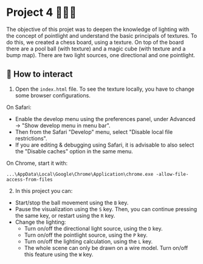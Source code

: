 # Project 4 👩🏽‍💻


The objective of this projet was to deepen the knowledge of lighting with the concept of pointlight and understand the basic principals of textures.
To do this, we created a chess board, using a texture. On top of the board there are a pool ball (with texture) and a magic cube (with texture and a bump map).
There are two light sources, one directional and one pointlight.

##  🚀 How to interact

</a>

1. Open the <code>index.html</code> file. To see the texture locally, you have to change some browser configurations.

On Safari:

- Enable the develop menu using the preferences panel, under Advanced → "Show develop menu in menu bar".
- Then from the Safari "Develop" menu, select "Disable local file restrictions".
- If you are editing & debugging using Safari, it is advisable to also select the "Disable caches" option in the same menu.

On Chrome, start it with:
```
...\AppData\Local\Google\Chrome\Application\chrome.exe -allow-file-access-from-files
```

2. In this project you can:

- Start/stop the ball movement using the <code>B</code> key.
- Pause the visualization using the <code>S</code> key. Then, you can continue pressing the same key, or restart using the <code>R</code> key.
- Change the lighting:
  - Turn on/off the directional light source, using the <code>D</code> key.
  - Turn on/off the pointlight source, using the <code>P</code> key.
  - Turn on/off the lighting calculation, using the <code>L</code> key.
  - The whole scene can only be drawn on a wire model. Turn on/off this feature using the <code>W</code> key.


